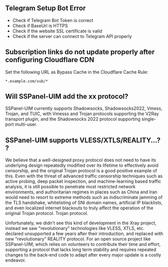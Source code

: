## Telegram Setup Bot Error

- Check if Telegram Bot Token is correct
- Check if BaseUrl is HTTPS
- Check if the website SSL certificate is valid
- Check if the server can connect to Telegram API properly

## Subscription links do not update properly after configuring Cloudflare CDN

Set the following URL as Bypass Cache in the Cloudflare Cache Rule:

```
*.example.com/sub/*
```

## Will SSPanel-UIM add the xx protocol?

SSPanel-UIM currently supports Shadowsocks, Shadowsocks2022, Vmess, Trojan, and TUIC, with Vmesss and Trojan protocols supporting the V2Ray transport plugin, and the Shadowsocks 2022 protocol supporting single-port multi-user.

## SSPanel-UIM supports VLESS/XTLS/REALITY...? ?

We believe that a well-designed proxy protocol does not need to have its underlying design repeatedly modified over its lifetime to effectively avoid censorship, and the original Trojan protocol is a good positive example of this. Even with the threat of advanced traffic censorship techniques such as active probing, deep packet inspection, and machine-learning based traffic analysis, it is still possible to penetrate most restricted network environments, and authoritarian regimes in places such as China and Iran would need to resort to extreme methods such as indiscriminate jamming of the TLS handshake, whitelisting of SNI domain names, artificial IP blacklists, and even localized internet blackouts to truly affect the operation of the original Trojan protocol. Trojan protocol.

Unfortunately, we didn't see this kind of development in the Xray project, instead we saw "revolutionary" technologies like VLESS, XTLS, etc. declared unsupported a few years after their introduction, and replaced with new "revolutionary" REALITY protocol. For an open source project like SSPanel-UIM, which relies on volunteers to contribute their time and effort, supporting a protocol that lacks long term stability and requires repeated changes to the back-end code to adapt after every major update is a costly endeavor.
